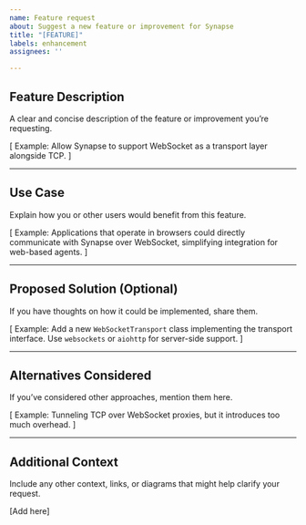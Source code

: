 ```yaml
---
name: Feature request
about: Suggest a new feature or improvement for Synapse
title: "[FEATURE]"
labels: enhancement
assignees: ''

---
```


## Feature Description

A clear and concise description of the feature or improvement you’re requesting.

[ Example: Allow Synapse to support WebSocket as a transport layer alongside TCP. ]

---

## Use Case

Explain how you or other users would benefit from this feature.

[ Example: Applications that operate in browsers could directly communicate with Synapse over WebSocket, simplifying integration for web-based agents. ]

---

## Proposed Solution (Optional)

If you have thoughts on how it could be implemented, share them.

[ Example: Add a new `WebSocketTransport` class implementing the transport interface. Use `websockets` or `aiohttp` for server-side support. ]

---

## Alternatives Considered

If you’ve considered other approaches, mention them here.

[ Example: Tunneling TCP over WebSocket proxies, but it introduces too much overhead. ]

---

## Additional Context

Include any other context, links, or diagrams that might help clarify your request.

[Add here]

